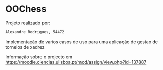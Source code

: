OOChess
==========

Projeto realizado por:  
 
    Alexandre Rodrigues, 54472  

Implementação de varios casos de uso para uma aplicação de gestao de torneios de xadrez  

Informação sobre o projecto em https://moodle.ciencias.ulisboa.pt/mod/assign/view.php?id=137887